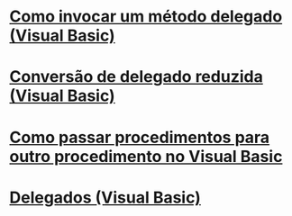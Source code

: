 # [Como invocar um método delegado (Visual Basic)](how-to-invoke-a-delegate-method.md)
# [Conversão de delegado reduzida (Visual Basic)](relaxed-delegate-conversion.md)
# [Como passar procedimentos para outro procedimento no Visual Basic](how-to-pass-procedures-to-another-procedure.md)
# [Delegados (Visual Basic)](delegates.md)
